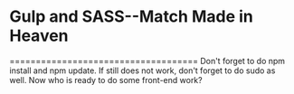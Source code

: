 # Gulp and SASS--Match Made in Heaven
====================================
Don't forget to do npm install and npm update. If still does not work, don't forget to do sudo as well. Now who is ready to do some front-end work? 
